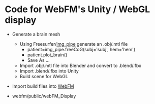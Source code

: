 # Code for WebFM's Unity / WebGL display

- Generate a brain mesh
  - Using Freesurfer/[img_pipe](https://github.com/ChangLabUcsf/img_pipe) generate an .obj/.mtl file
    - patient=img_pipe.freeCoG(subj='subj', hem='hem')
    - patient.plot_brain()
    - Save As ...
  - Import .obj/.mtl file into Blender and convert to .blend/.fbx
  - Import .blend/.fbx into Unity
  - Build scene for WebGL

- Import build files into [WebFM](https://github.com/cronelab/webfm)
 - webfm/public/webFM_Display
